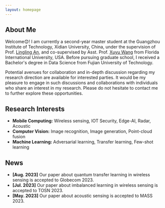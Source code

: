 ```yaml
---
layout: homepage
---
```


## About Me

Welcome😊! I am currently a second-year master student at the Guangzhou Institute of Technology, Xidian University, China, under the supervision of Prof. [Lingling An](https://scholar.google.com/citations?user=DZuZUBYAAAAJ), and co-supervised by Asst. Prof. [Xuyu Wang](https://scholar.google.com/citations?user=f2liGLoAAAAJ) from Florida International University, USA. Before pursuing graduate school, I received a Bachelor's degree in Data Science from Fujian University of Technology. 

Potential avenues for collaboration and in-depth discussion regarding my research direction are available for interested parties. It would be my pleasure to engage in such discussions and collaborations with individuals who share an interest in my research. Please do not hesitate to contact me to further explore these opportunities.

## Research Interests

- **Mobile Computing:** Wireless sensing, IOT Security, Edge-AI, Radar, Acoustic
- **Computer Vision:** Image recognition, Image generation, Point-cloud fusion
- **Machine Learning:** Adversarial learning, Transfer learning, Few-shot learning

## News
<!-- 一月Jan, 二月Feb, 三月Mar, 四月Apr, 五月May, 六月Jun, 七月Jul, 八月Aug, 九月Sep, 十月Oct, 十一月Nov , 十二月Dec-->

- **[Aug. 2023]** Our paper about quantum transfer learning in wireless sensing is accepted to Globecom 2023.
- **[Jul. 2023]** Our paper about imbalanced learning in wireless sensing is accepted to TOSN 2023.
- **[May. 2023]** Our paper about acoustic sensing is accepted to MASS 2023.

<!-- {% include_relative _includes/publications.md %} -->

<!-- {% include_relative _includes/services.md %} -->

